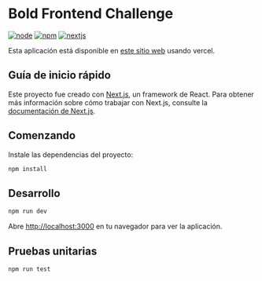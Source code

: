 # Bold Frontend Challenge
[![node](https://img.shields.io/badge/node-v22.11.X-success.svg)](https://nodejs.dev/)
[![npm](https://img.shields.io/badge/npm-v10.9.X-yellow.svg)](https://www.npmjs.com/)
[![nextjs](https://img.shields.io/badge/nextjs-v15.0.3-red.svg)](https://nextjs.org/)

Esta aplicación está disponible en [este sitio web](https://bold-fe-project.vercel.app/) usando vercel.

## Guía de inicio rápido

Este proyecto fue creado con [Next.js](https://nextjs.org/), un framework de React. Para obtener más información sobre cómo trabajar con Next.js, consulte la [documentación de Next.js](https://nextjs.org/docs).

## Comenzando

Instale las dependencias del proyecto:

```bash
npm install
```

## Desarrollo
```bash
npm run dev
```

Abre [http://localhost:3000](http://localhost:3000) en tu navegador para ver la aplicación.

## Pruebas unitarias
```bash
npm run test
```
